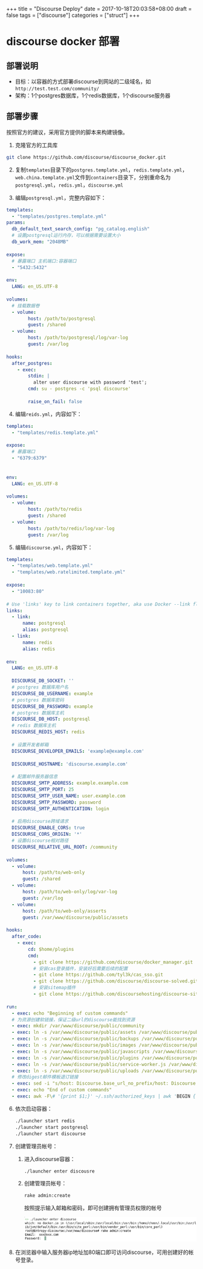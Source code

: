 +++
title = "Discourse Deploy"
date = 2017-10-18T20:03:58+08:00
draft = false
tags = ["discourse"]
categories = ["struct"]
+++

# discourse docker 部署

## 部署说明

- 目标：以容器的方式部署discourse到网站的二级域名，如 `http://test.test.com/community/`
- 架构：1个postgres数据库，1个redis数据库，1个discourse服务器

<!--more-->

## 部署步骤

按照官方的建议，采用官方提供的脚本来构建镜像。

1. 克隆官方的工具库

```bash
git clone https://github.com/discourse/discourse_docker.git
```

2. 复制`templates`目录下的`postgres.template.yml`，`redis.template.yml`，`web.china.template.yml`文件到`containers`目录下，分别重命名为`postgresql.yml`，`redis.yml`，`discourse.yml`

3. 编辑`postgresql.yml`，完整内容如下：

```yaml
templates:
  - "templates/postgres.template.yml"
params:
  db_default_text_search_config: "pg_catalog.english"
  # 设置postgresql运行内存，可以根据需要设置大小
  db_work_mem: "2048MB"

expose:
  # 暴露端口 主机端口:容器端口
  - "5432:5432"

env:
  LANG: en_US.UTF-8

volumes:
  # 挂载数据卷
  - volume:
        host: /path/to/postgresql
        guest: /shared
  - volume:
        host: /path/to/postgresql/log/var-log
        guest: /var/log

hooks:
  after_postgres:
    - exec:
        stdin: |
          alter user discourse with password 'test';
        cmd: su - postgres -c 'psql discourse'

        raise_on_fail: false
```

4. 编辑`reids.yml`，内容如下：

```yaml
templates:
  - "templates/redis.template.yml"

expose:
  # 暴露端口
  - "6379:6379"


env:
  LANG: en_US.UTF-8

volumes:
  - volume:
        host: /path/to/redis
        guest: /shared
  - volume:
        host: /path/to/redis/log/var-log
        guest: /var/log
```

5. 编辑`discourse.yml`，内容如下：

```yaml
templates:
  - "templates/web.template.yml"
  - "templates/web.ratelimited.template.yml"

expose:
  - "10083:80"

# Use 'links' key to link containers together, aka use Docker --link flag.
links:
  - link:
      name: postgresql
      alias: postgresql
  - link:
      name: redis
      alias: redis

env:
  LANG: en_US.UTF-8

  DISCOURSE_DB_SOCKET: ''
  # postgres 数据库用户名
  DISCOURSE_DB_USERNAME: example
  # postgres 数据库密码
  DISCOURSE_DB_PASSWORD: example
  # postgres 数据库主机
  DISCOURSE_DB_HOST: postgresql
  # redis 数据库主机
  DISCOURSE_REDIS_HOST: redis

  # 设置开发者邮箱
  DISCOURSE_DEVELOPER_EMAILS: 'example@example.com'

  DISCOURSE_HOSTNAME: 'discourse.example.com'

  # 配置邮件服务器信息
  DISCOURSE_SMTP_ADDRESS: example.example.com
  DISCOURSE_SMTP_PORT: 25
  DISCOURSE_SMTP_USER_NAME: user.example.com
  DISCOURSE_SMTP_PASSWORD: password
  DISCOURSE_SMTP_AUTHENTICATION: login

  # 启用discourse跨域请求
  DISCOURSE_ENABLE_CORS: true
  DISCOURSE_CORS_ORIGIN: '*'
  # 设置discourse相对路径
  DISCOURSE_RELATIVE_URL_ROOT: /community

volumes:
  - volume:
      host: /path/to/web-only
      guest: /shared
  - volume:
      host: /path/to/web-only/log/var-log
      guest: /var/log
  - volume:
      host: /path/to/web-only/asserts
      guest: /var/www/discourse/public/assets

hooks:
  after_code:
    - exec:
        cd: $home/plugins
        cmd:
          - git clone https://github.com/discourse/docker_manager.git
          # 安装cas登录插件，安装好后需要后续的配置
          - git clone https://github.com/tyl3k/cas_sso.git
          - git clone https://github.com/discourse/discourse-solved.git
          # 安装sitemap插件
          - git clone https://github.com/discoursehosting/discourse-sitemap.git

run:
  - exec: echo "Beginning of custom commands"
  # 为资源创建软链接，保证二级url的discourse能找到资源 
  - exec: mkdir /var/www/discourse/public/community
  - exec: ln -s /var/www/discourse/public/assets /var/www/discourse/public/community/assets
  - exec: ln -s /var/www/discourse/public/backups /var/www/discourse/public/community/backups
  - exec: ln -s /var/www/discourse/public/images /var/www/discourse/public/community/images
  - exec: ln -s /var/www/discourse/public/javascripts /var/www/discourse/public/community/javascripts
  - exec: ln -s /var/www/discourse/public/plugins /var/www/discourse/public/community/plugins
  - exec: ln -s /var/www/discourse/public/service-worker.js /var/www/discourse/public/community/service-worker.js
  - exec: ln -s /var/www/discourse/public/uploads /var/www/discourse/public/community/uploads
  # 修改digest邮件模板退订链接
  - exec: sed -i "s/host: Discourse.base_url_no_prefix/host: Discourse.base_url/" /var/www/discourse/app/views/user_notifications/digest.html.erb
  - exec: echo "End of custom commands"
  - exec: awk -F\# '{print $1;}' ~/.ssh/authorized_keys | awk 'BEGIN { print "Authorized SSH keys for this container:"; } NF>=2 {print $NF;}'
```

6. 依次启动容器：
    
   ```bash
   ./launcher start redis
   ./launcher start postgresql
   ./launcher start discourse
   ```

7. 创建管理员帐号：

    1. 进入discourse容器：
    
       ```bash
       ./launcher enter discousre
       ```

    2. 创建管理员帐号：

       ```bash
       rake admin:create
       ```

       按照提示输入邮箱和密码，即可创建拥有管理员权限的帐号

       ![管理员帐号创建](/struct/images/discourse_deploy_img1.png)
    
8. 在浏览器中输入服务器ip地址加80端口即可访问discourse，可用创建好的帐号登录。

